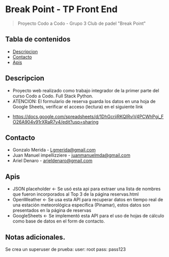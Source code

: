 # Break Point - TP Front End
> Proyecto Codo a Codo - Grupo 3
> Club de padel "Break Point"

## Tabla de contenidos
* [Descripcion](#descripcion)
* [Contacto](#contacto)
* [Apis](#apis)
<!-- * [License](#license) -->


## Descripcion
- Proyecto web realizado como trabajo integrador de la primer parte del curso Codo a Codo. Full Stack Python.
- ATENCION: El formulario de reserva guarda los datos en una hoja de Google Sheets, verificar el acceso (lectura) en el siguiente link
* https://docs.google.com/spreadsheets/d/1DhGcrjiRKQIRviV4PCWhPgi_FO26A904v91rXRaR7y4/edit?usp=sharing


## Contacto
* Gonzalo Merida - Lgmerida@gmail.com
* Juan Manuel impellizziere -   juanmanuelmda@gmail.com
* Ariel Denaro - arieldenaro@gmail.com

## Apis

* JSON placeholder <- Se usó esta api para extraer una lista de nombres que fueron incorporados al Top 3 de la página reservas.html
* OpenWeather <- Se usa esta API para recuperar datos en tiempo real de una estación meteorológica específica (Pinamar), estos datos son presentados en la página de reservas
* GoogleSheets <- Se implementó esta API para el uso de hojas de cálculo como base de datos en el form de contacto.

## Notas adicionales.
Se crea un superuser de prueba:
user: root
pass: pass123